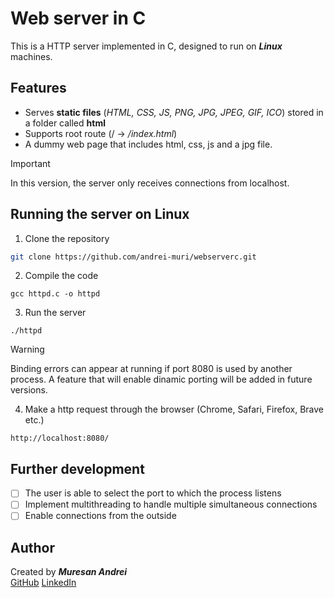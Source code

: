 # Web server in C

This is a HTTP server implemented in C, designed to run on ***Linux*** machines.

## Features
- Serves **static files** (*HTML, CSS, JS, PNG, JPG, JPEG, GIF, ICO*) stored in a folder called **html**
- Supports root route (/ -> */index.html*)
- A dummy web page that includes html, css, js and a jpg file.

> [!IMPORTANT]
> In this version, the server only receives connections from localhost.

## Running the server on Linux
1. Clone the repository
```bash
git clone https://github.com/andrei-muri/webserverc.git
```
2. Compile the code
```
gcc httpd.c -o httpd
```
3. Run the server
```
./httpd
```

> [!WARNING]
> Binding errors can appear at running if port 8080 is used by another process. A feature that will enable dinamic porting will be added in future versions.

4. Make a http request through the browser (Chrome, Safari, Firefox, Brave etc.)
```
http://localhost:8080/
```

## Further development
- [ ] The user is able to select the port to which the process listens
- [ ] Implement multithreading to handle multiple simultaneous connections
- [ ] Enable connections from the outside

## Author
Created by ***Muresan Andrei***  
[GitHub](https://github.com/andrei-muri)
[LinkedIn](https://www.linkedin.com/in/andrei-muresan-muri/)
